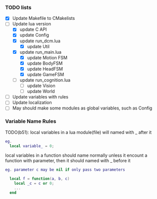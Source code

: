 ### TODO lists
* [X] Update Makefile to CMakelists
* [ ] Update lua version
    + [X] update C API
    + [X] update Config
    + [X] update run_dcm.lua
        - [X] update Util
    + [X] update run_main.lua
        - [X] update Motion FSM
        - [X] update BodyFSM
        - [X] update HeadFSM
        - [X] update GameFSM
    + [ ] update run_cognition.lua
        - [ ] update Vision
        - [ ] update World
* [ ] Update variables with rules
* [ ] Update localization
* [ ] May should make some modules as global variables, such as Config

### Variable Name Rules
TODO(b51):
local variables in a lua module(file) will named with _ after it
```lua
eg.
  local variable_ = 0;
```
local variables in a function should name normally unless it encount
a function with parameter, then it should named with _ before it
```lua
eg. parameter c may be nil if only pass two parameters

  local f = function(a, b, c)
    local _c = c or 0;
    ...
  end
```
